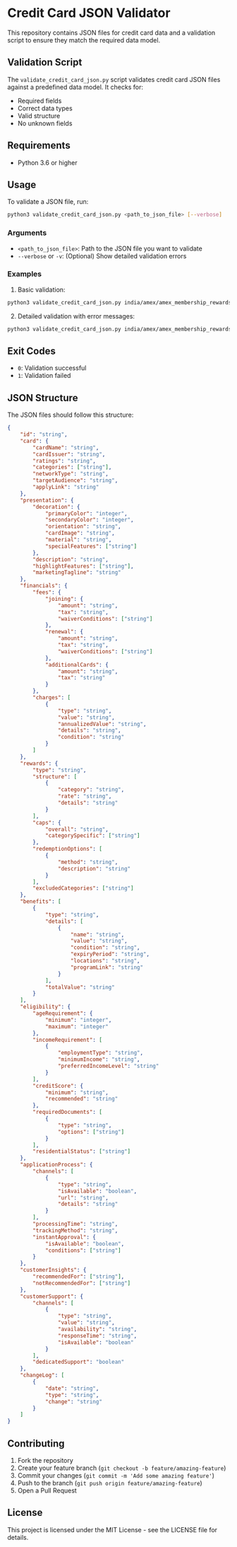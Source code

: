 # Credit Card JSON Validator

This repository contains JSON files for credit card data and a validation script to ensure they match the required data model.

## Validation Script

The `validate_credit_card_json.py` script validates credit card JSON files against a predefined data model. It checks for:
- Required fields
- Correct data types
- Valid structure
- No unknown fields

## Requirements

- Python 3.6 or higher

## Usage

To validate a JSON file, run:

```bash
python3 validate_credit_card_json.py <path_to_json_file> [--verbose]
```

### Arguments

- `<path_to_json_file>`: Path to the JSON file you want to validate
- `--verbose` or `-v`: (Optional) Show detailed validation errors

### Examples

1. Basic validation:
```bash
python3 validate_credit_card_json.py india/amex/amex_membership_rewards.json
```

2. Detailed validation with error messages:
```bash
python3 validate_credit_card_json.py india/amex/amex_membership_rewards.json --verbose
```

## Exit Codes

- `0`: Validation successful
- `1`: Validation failed

## JSON Structure

The JSON files should follow this structure:

```json
{
    "id": "string",
    "card": {
        "cardName": "string",
        "cardIssuer": "string",
        "ratings": "string",
        "categories": ["string"],
        "networkType": "string",
        "targetAudience": "string",
        "applyLink": "string"
    },
    "presentation": {
        "decoration": {
            "primaryColor": "integer",
            "secondaryColor": "integer",
            "orientation": "string",
            "cardImage": "string",
            "material": "string",
            "specialFeatures": ["string"]
        },
        "description": "string",
        "highlightFeatures": ["string"],
        "marketingTagline": "string"
    },
    "financials": {
        "fees": {
            "joining": {
                "amount": "string",
                "tax": "string",
                "waiverConditions": ["string"]
            },
            "renewal": {
                "amount": "string",
                "tax": "string",
                "waiverConditions": ["string"]
            },
            "additionalCards": {
                "amount": "string",
                "tax": "string"
            }
        },
        "charges": [
            {
                "type": "string",
                "value": "string",
                "annualizedValue": "string",
                "details": "string",
                "condition": "string"
            }
        ]
    },
    "rewards": {
        "type": "string",
        "structure": [
            {
                "category": "string",
                "rate": "string",
                "details": "string"
            }
        ],
        "caps": {
            "overall": "string",
            "categorySpecific": ["string"]
        },
        "redemptionOptions": [
            {
                "method": "string",
                "description": "string"
            }
        ],
        "excludedCategories": ["string"]
    },
    "benefits": [
        {
            "type": "string",
            "details": [
                {
                    "name": "string",
                    "value": "string",
                    "condition": "string",
                    "expiryPeriod": "string",
                    "locations": "string",
                    "programLink": "string"
                }
            ],
            "totalValue": "string"
        }
    ],
    "eligibility": {
        "ageRequirement": {
            "minimum": "integer",
            "maximum": "integer"
        },
        "incomeRequirement": [
            {
                "employmentType": "string",
                "minimumIncome": "string",
                "preferredIncomeLevel": "string"
            }
        ],
        "creditScore": {
            "minimum": "string",
            "recommended": "string"
        },
        "requiredDocuments": [
            {
                "type": "string",
                "options": ["string"]
            }
        ],
        "residentialStatus": ["string"]
    },
    "applicationProcess": {
        "channels": [
            {
                "type": "string",
                "isAvailable": "boolean",
                "url": "string",
                "details": "string"
            }
        ],
        "processingTime": "string",
        "trackingMethod": "string",
        "instantApproval": {
            "isAvailable": "boolean",
            "conditions": ["string"]
        }
    },
    "customerInsights": {
        "recommendedFor": ["string"],
        "notRecommendedFor": ["string"]
    },
    "customerSupport": {
        "channels": [
            {
                "type": "string",
                "value": "string",
                "availability": "string",
                "responseTime": "string",
                "isAvailable": "boolean"
            }
        ],
        "dedicatedSupport": "boolean"
    },
    "changeLog": [
        {
            "date": "string",
            "type": "string",
            "change": "string"
        }
    ]
}
```

## Contributing

1. Fork the repository
2. Create your feature branch (`git checkout -b feature/amazing-feature`)
3. Commit your changes (`git commit -m 'Add some amazing feature'`)
4. Push to the branch (`git push origin feature/amazing-feature`)
5. Open a Pull Request

## License

This project is licensed under the MIT License - see the LICENSE file for details. 